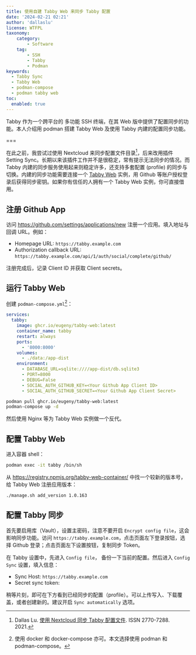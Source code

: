 ```yaml
---
title: 使用自建 Tabby Web 来同步 Tabby 配置
date: '2024-02-21 02:21'
author: 'dallaslu'
license: WTFPL
taxonomy:
    category:
        - Software
    tag:
        - SSH
        - Tabby
        - Podman
keywords:
  - Tabby Sync
  - Tabby Web
  - podman-compose
  - podman tabby web
toc:
  enabled: true
---
```


Tabby 作为一个跨平台的 多功能 SSH 终端，在其 Web 版中提供了配置同步的功能。本人介绍用 podman 搭建 Tabby Web 及使用 Tabby 内建的配置同步功能。

===

在此之前，我尝试过使用 Nextcloud 来同步配置文件目录[^sync-with-nextcloud]，后来改用插件 Setting Sync。长期以来该插件工作并不是很稳定，常有提示无法同步的情况。而 Tabby 内建的同步服务使用起来则稳定许多，还支持多套配置 (profile) 的同步与切换。内建的同步功能需要连接一个 [Tabby Web](https://github.com/Eugeny/tabby-web) 实例，用 Github 等账户授权登录后获得同步密钥。如果你有信任的人拥有一个 Tabby Web 实例，你可直接借用。

## 注册 Github App

访问 <https://github.com/settings/applications/new> 注册一个应用。填入地址与回调 URL。例如：

* Homepage URL: `https://tabby.example.com`
* Authorization callback URL: `https://tabby.example.com/api/1/auth/social/complete/github/`

注册完成后，记录 Client ID 并获取 Client secrets。

## 运行 Tabby Web

创建 `podman-compose.yml`[^note:docker]：

```yaml
services:
  tabby:
    image: ghcr.io/eugeny/tabby-web:latest
    container_name: tabby
    restart: always
    ports:
      - '8000:8000'
    volumes:
      - ./data:/app-dist
    environment:
      - DATABASE_URL=sqlite:////app-dist/db.sqlite3 
      - PORT=8000
      - DEBUG=False
      - SOCIAL_AUTH_GITHUB_KEY=<Your Github App Client ID>
      - SOCIAL_AUTH_GITHUB_SECRET=<Your Github App Client Secret>
```

```bash
podman pull ghcr.io/eugeny/tabby-web:latest
podman-compose up -d
```

然后使用 Nginx 等为 Tabby Web 实例做一个反代。

## 配置 Tabby Web

进入容器 shell：

```bash
podman exec -it tabby /bin/sh
```

从 <https://registry.npmjs.org/tabby-web-container/> 中找一个较新的版本号，给 Tabby Web 注册应用版本：

```bash
./manage.sh add_version 1.0.163
```

## 配置 Tabby 同步

首先要启用库（Vault），设置主密码，注意不要开启 `Encrypt config file`，这会影响同步功能。访问 `https://tabby.example.com`，点击页面左下登录按钮，选择 Github 登录；点击页面左下设置按钮，复制同步 Token。

在 Tabby 设置中，先进入 `Config file`， 备份一下当前的配置。然后进入 `Config Sync` 设置，填入信息：

* Sync Host: `https://tabby.example.com`
* Secret sync token: <Your Tabby Sync Token>

稍等片刻，即可在下方看到已经同步的配置（profile）。可以上传写入、下载覆盖，或者创建新的。建议开启 `Sync automatically` 选项。

[^note:docker]: 使用 docker 和 docker-compose 亦可。本文选择使用 podman 和 podman-compose。
[^sync-with-nextcloud]: Dallas Lu. [使用 Nextcloud 同步 Tabby 配置文件](/sync-tabby-config-with-nextcloud/). ISSN 2770-7288. 2021.
